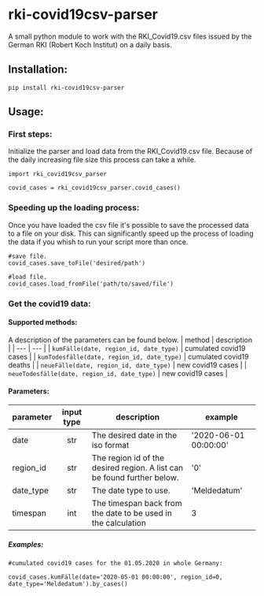 # rki-covid19csv-parser
A small python module to work with the RKI_Covid19.csv files issued by the German RKI (Robert Koch Institut) on a daily basis.

## Installation:
```pip install rki-covid19csv-parser```

## Usage:
### First steps:
Initialize the parser and load data from the RKI_Covid19.csv file.   Because of the daily increasing file size this process can take a while.
```
import rki_covid19csv_parser
  
covid_cases = rki_covid19csv_parser.covid_cases()
```
### Speeding up the loading process:
Once you have loaded the csv file it's possible to save the processed data to a file on your disk.
This can significantly speed up the process of loading the data if you whish to run your script more than once.
```
#save file.
covid_cases.save_toFile('desired/path')

#load file.
covid_cases.load_fromFile('path/to/saved/file')
```
### Get the covid19 data:
#### Supported methods:
A description of the parameters can be found below. 
| method | description |
| --- | --- |
| ```kumFälle(date, region_id, date_type)``` | cumulated covid19 cases |
| ```kumTodesfälle(date, region_id, date_type)``` | cumulated covid19 deaths |
| ```neueFälle(date, region_id, date_type)``` | new covid19 cases |
| ```neueTodesfälle(date, region_id, date_type)``` | new covid19 cases |
#### Parameters:
| parameter | input type | description | example |
| --- | :---: | --- | --- |
| date | str | The desired date in the iso format | '2020-06-01 00:00:00' |
| region_id | str | The region id of the desired region. A list can be found further below. | '0' |
| date_type | str | The date type to use.  | 'Meldedatum' |
| timespan | int | The timespan back from the date to be used in the calculation | 3 |

##### Examples:
```
#cumulated covid19 cases for the 01.05.2020 in whole Germany:

covid_cases.kumFälle(date='2020-05-01 00:00:00', region_id=0, date_type='Meldedatum').by_cases()
```


